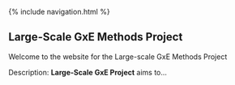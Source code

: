  {% include navigation.html %}
 

## Large-Scale GxE Methods Project

Welcome to the website for the Large-scale GxE Methods Project

Description: **Large-Scale GxE Project** aims to...
